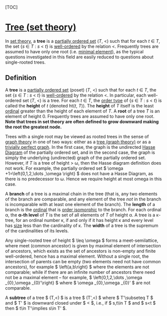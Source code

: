 [TOC]



# [Tree (set theory)](https://en.wikipedia.org/wiki/Tree_(set_theory))

In [set theory](https://en.wikipedia.org/wiki/Set_theory), a **tree** is a [partially ordered set](https://en.wikipedia.org/wiki/Partially_ordered_set) (*T*, <) such that for each *t* ∈ *T*, the set {*s* ∈ *T* : *s* < *t*} is [well-ordered](https://en.wikipedia.org/wiki/Well-ordered) by the relation <. Frequently trees are assumed to have only one root (i.e. [minimal element](https://en.wikipedia.org/wiki/Minimal_element)), as the typical questions investigated in this field are easily reduced to questions about single-rooted trees.

## Definition

A **tree** is a [partially ordered set](https://en.wikipedia.org/wiki/Partially_ordered_set) (poset) (*T*, <) such that for each *t* ∈ *T*, the set {*s* ∈ *T* : *s* < *t*} is [well-ordered](https://en.wikipedia.org/wiki/Well-ordered) by the relation <. In particular, each well-ordered set (*T*, <) is a tree. For each *t* ∈ *T*, the [order type](https://en.wikipedia.org/wiki/Order_type) of {*s* ∈ *T* : *s* < *t*} is called the **height** of *t* (denoted ht(*t*, *T*)). The **height** of *T* itself is the least [ordinal](https://en.wikipedia.org/wiki/Ordinal_number) greater than the height of each element of *T*. A **root** of a tree *T* is an element of height 0. Frequently trees are assumed to have only one root. **Note that trees in set theory are often defined to grow downward making the root the greatest node.**

Trees with a single root may be viewed as rooted trees in the sense of [graph theory](https://en.wikipedia.org/wiki/Graph_theory) in one of two ways: either as a [tree (graph theory)](https://en.wikipedia.org/wiki/Tree_(graph_theory)) or as a [trivially perfect graph](https://en.wikipedia.org/wiki/Trivially_perfect_graph). In the first case, the graph is the undirected [Hasse Diagram](https://en.wikipedia.org/wiki/Hasse_Diagram) of the partially ordered set, and in the second case, the graph is simply the underlying (undirected) graph of the partially ordered set. However, if *T* is a tree of height > ω, then the Hasse diagram definition does not work. For example, the partially ordered set $ \omega +1=\left\{0,1,2,\dots ,\omega \right\} $ does not have a Hasse Diagram, as there is no predecessor to ω. Hence we require height at most omega in this case.

A **branch** of a tree is a maximal chain in the tree (that is, any two elements of the branch are comparable, and any element of the tree *not* in the branch is incomparable with at least one element of the branch). The **length** of a branch is the [ordinal](https://en.wikipedia.org/wiki/Ordinal_number) that is [order isomorphic](https://en.wikipedia.org/wiki/Order_isomorphism) to the branch. For each ordinal α, the **α-th level** of *T* is the set of all elements of *T* of height α. A tree is a κ-tree, for an ordinal number κ, if and only if it has height κ and every level has [size](https://en.wikipedia.org/wiki/Cardinality) less than the cardinality of κ. The **width** of a tree is the supremum of the cardinalities of its levels.

Any single-rooted tree of height $ \leq \omega $ forms a meet-semilattice, where meet (common ancestor) is given by maximal element of intersection of ancestors, which exists as the set of ancestors is non-empty and finite well-ordered, hence has a maximal element. Without a single root, the intersection of parents can be empty (two elements need not have common ancestors), for example $ \left\{a,b\right\} $ where the elements are not comparable; while if there are an infinite number of ancestors there need not be a maximal element – for example, $ \left\{0,1,2,\dots ,\omega _{0},\omega _{0}'\right\} $ where $ \omega _{0},\omega _{0}' $ are not comparable.

A **subtree** of a tree $ (T,<) $ is a tree $ (T',<) $ where $ T'\subseteq T $ and $ T' $ is downward closed under $ < $, i.e., if $ s,t\in T $ and $ s<t $ then $ t\in T'\implies s\in T' $.